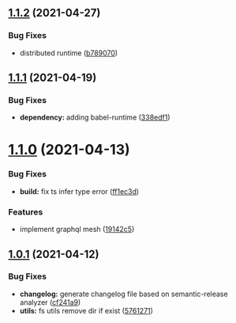 ## [1.1.2](https://gitlab.warungpintar.co/warungpintar/warlock/compare/v1.1.1...v1.1.2) (2021-04-27)


### Bug Fixes

* distributed runtime ([b789070](https://gitlab.warungpintar.co/warungpintar/warlock/commit/b7890708dd0f4e98ec0be55f7036d0386992aea7))

## [1.1.1](https://gitlab.warungpintar.co/warungpintar/warlock/compare/v1.1.0...v1.1.1) (2021-04-19)


### Bug Fixes

* **dependency:** adding babel-runtime ([338edf1](https://gitlab.warungpintar.co/warungpintar/warlock/commit/338edf1cd832d500d03dafb63d1fc9efea83e323))

# [1.1.0](https://gitlab.warungpintar.co/warungpintar/warlock/compare/v1.0.1...v1.1.0) (2021-04-13)


### Bug Fixes

* **build:** fix ts infer type error ([ff1ec3d](https://gitlab.warungpintar.co/warungpintar/warlock/commit/ff1ec3dbca7e34440c8a3b9ea10ce5aa4ee6a634))


### Features

* implement graphql mesh ([19142c5](https://gitlab.warungpintar.co/warungpintar/warlock/commit/19142c500ccdfa3c1e5b99eeb232f7f3669c11b5))

## [1.0.1](https://gitlab.warungpintar.co/warungpintar/warlock/compare/v1.0.0...v1.0.1) (2021-04-12)


### Bug Fixes

* **changelog:** generate changelog file based on semantic-release analyzer ([cf241a9](https://gitlab.warungpintar.co/warungpintar/warlock/commit/cf241a9877231a7dc512adb416b73f1cdd33a461))
* **utils:** fs utils remove dir if exist ([5761271](https://gitlab.warungpintar.co/warungpintar/warlock/commit/5761271428d1f02cabc3be552ec81dd29b5cad97))
